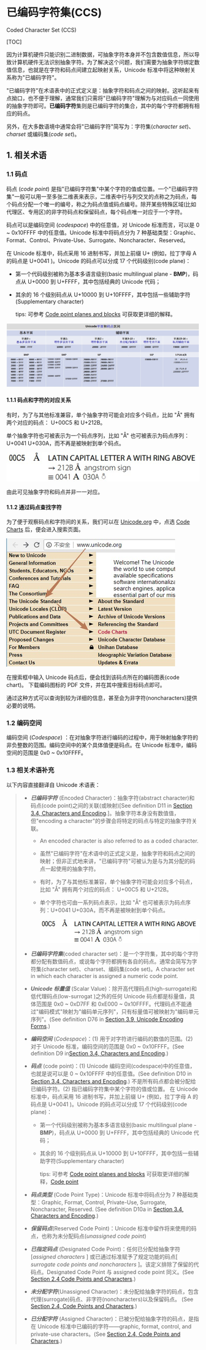 # 已编码字符集(CCS)

Coded Character Set (CCS)

[TOC]

因为计算机硬件只能识别二进制数据，可抽象字符本身并不包含数值信息，所以导致计算机硬件无法识别抽象字符。为了解决这个问题，我们需要为抽象字符绑定数值信息，也就是在字符和码点间建立起映射关系，Unicode 标准中将这种映射关系称为"已编码字符"。

"已编码字符"在术语表中的正式定义是：抽象字符和码点之间的映射。这听起来有点拗口，也不便于理解，通常我们只需将"已编码字符"理解为与对应码点一同使用的抽象字符即可。**已编码字符**集则是已编码字符的集合，其中的每个字符都拥有相应的码点。

另外，在大多数语境中通常会将"已编码字符"简写为：字符集(*character set*)、*charset* 或编码集(*code set*)。

## 1. 相关术语

### 1.1 码点

码点 (*code point*) 是指"已编码字符集"中某个字符的值或位置。一个"已编码字符集"一般可以用一至多张二维表来表示，二维表中行与列交叉的点称之为码点，每个码点分配一个唯一的编号，称之为码点值或码点编号。除开某些特殊区域(比如代理区、专用区)的非字符码点和保留码点，每个码点唯一对应于一个字符。

码点可以是编码空间 (*codespace*) 中的任意值，对 Unicode 标准而言，可以是 0 ~ 0x10FFFF 中的任意值。Unicode 标准中将码点分为 7 种基础类型：Graphic、Format、Control、Private-Use、Surrogate、Noncharacter、Reserved。


在 Unicode 标准中，码点采用 16 进制书写，并加上前缀 U+ (例如，拉丁字母 A 的码点是 U+0041 )。Unicode 的码点可以分成 17 个代码级别(code plane)：

- 第一个代码级别被称为基本多语言级别(basic multilingual plane - **BMP**)，码点从 U+0000 到 U+FFFF，其中包括经典的 Unicode 代码；

- 其余的 16 个级别码点从 U+10000 到 U+10FFFF，其中包括一些辅助字符(Supplementary character)

  tips: 可参考 [Code point planes and blocks](https://en.wikipedia.org/wiki/Unicode#Code_point_planes_and_blocks) 可获取更详细的解释。

![平面和码点区间](03-字符编码模型_编码字符集.assets/平面和码点区间.jpg)

#### 1.1.1 码点和字符的对应关系

有时，为了与其他标准兼容，单个抽象字符可能会对应多个码点，比如 "Å" 拥有两个对应的码点： U+00C5 和 U+212B。

单个抽象字符也可被表示为一个码点序列，比如 "Å" 也可被表示为码点序列：U+0041 U+030A，而不再是被映射到单个码点。

![单个字符也可由一系列码点表示](03-字符编码模型_编码字符集.assets/单个字符也可由一系列码点表示.jpg)

由此可见抽象字符和码点并非一一对应。

#### 1.1.2 通过码点查找字符

为了便于观察码点和字符间的关系，我们可以在 [Unicode.org](https://www.unicode.org/) 中，点选 [Code Charts](https://www.unicode.org/charts/) 后，便会进入搜索页面。

![Code_Charts](../%E5%AD%97%E7%AC%A6%E7%BC%96%E7%A0%81/Unicode.assets/Code_Charts.jpg)

在搜索框中输入 Unicode 码点后，便会找到该码点所在的编码图表(code chart)。
下载编码图标的 PDF 文件，并在其中搜索目标码点即可。

通过这种方式可以查询到较为详细的信息，甚至会为非字符(noncharacters)提供必要的说明。

### 1.2 编码空间

编码空间 (*Codespace*) ：在对抽象字符进行编码的过程中，用于映射抽象字符的非负整数的范围。编码空间中的某个具体值便是码点。在 Unicode 标准中，编码空间的范围是 0x0 ~ 0x10FFFF。

### 1.3 相关术语补充

以下内容直接翻译自 Unicode 术语表：

> - ***已编码字符*** (Encoded Character)：抽象字符(abstract character)和码点(code point)之间的关联(或映射)[See definition D11 in [Section 3.4, Characters and Encoding](http://www.unicode.org/versions/latest/ch03.pdf#G2212).]。抽象字符本身没有数值值，但"encoding a character"的步骤会将特定的码点与特定的抽象字符关联。
>
>   - An encoded character is also referred to as a coded character.
>
>   - 虽然"已编码字符"在术语中的正式定义是，抽象字符和码点之间的映射；但非正式地来讲，"已编码字符"可被认为是与为其分配的码点一起使用的抽象字符。
>
>   - 有时，为了与其他标准兼容，单个抽象字符可能会对应多个码点，比如 "Å" 拥有两个对应的码点： U+00C5 和 U+212B。
>
>   - 单个字符也可由一系列码点表示，比如 "Å" 也可被表示为码点序列：U+0041 U+030A，而不再是被映射到单个码点。
>
>     ![单个字符也可由一系列码点表示](03-字符编码模型_编码字符集.assets/单个字符也可由一系列码点表示.jpg)
>
> - ***已编码字符集***(coded character set)：是一个字符集，其中的每个字符都分配有数值码点，或说每个字符都拥有各自的码点。通常会简写为字符集(character set)、charset、编码集(code set)。A character set in which each character is assigned a numeric code point. 
>
> - ***Unicode 标量值*** (Scalar Value)：除开高代理码点(high-surrogate)和低代理码点(low-surrogat )之外的任何 Unicode 码点都是标量值，具体范围是 0x0 ~ 0xD7FF 和 0xE000 ~ 0x10FFFF。代理码点不能通过"编码模式"映射为"编码单元序列"，只有标量值可被映射为"编码单元序列"。(See definition D76 in [Section 3.9, Unicode Encoding Forms](http://www.unicode.org/versions/latest/ch03.pdf#G7404).)
>
> - ***编码空间*** (*Codespace*)：(1) 用于对字符进行编码的数值的范围。(2) 对于 Unicode 标准，编码空间的范围是 0x0 ~ 0x10FFFF。(See definition D9 in[Section 3.4, Characters and Encoding](http://www.unicode.org/versions/latest/ch03.pdf#G2212).)
>
> - ***码点*** (code point)：(1) Unicode 编码空间(codespace)中的任意值，也就是说可以是 0 ~ 0x10FFFF 中的任意值。(See definition D10 in [Section 3.4, Characters and Encoding](http://www.unicode.org/versions/latest/ch03.pdf#G2212).) 不是所有码点都会被分配给已编码字符。(2) 指已编码字符集中某个字符的值或位置。
>   在 Unicode 标准中，码点采用 16 进制书写，并加上前缀 U+ (例如，拉丁字母 A 的码点是 U+0041 )。Unicode 的码点可以分成 17 个代码级别(code plane)：
>
>   - 第一个代码级别被称为基本多语言级别(basic multilingual plane - **BMP**)，码点从 U+0000 到 U+FFFF，其中包括经典的 Unicode 代码；
>
>   - 其余的 16 个级别码点从 U+10000 到 U+10FFFF，其中包括一些辅助字符(Supplementary character)
>
>     tips: 可参考 [Code point planes and blocks](https://en.wikipedia.org/wiki/Unicode#Code_point_planes_and_blocks) 可获取更详细的解释，[Code point](https://en.wikipedia.org/wiki/Code_point)
>
> - ***码点类型*** (Code Point Type)：Unicode 标准中将码点分为 7 种基础类型：Graphic, Format, Control, Private-Use, Surrogate, Noncharacter, Reserved. (See definition D10a in [Section 3.4, Characters and Encoding](http://www.unicode.org/versions/latest/ch03.pdf#G2212).)
>
> - ***保留码点***(Reserved Code Point)：Unicode 标准中留作将来使用的码点，也称为未分配码点(*unassigned code point*)
>
> - ***已指定码点*** (Designated Code Point)：任何已分配给抽象字符 [*assigned characters* ] 或已通过标准赋予了规定功能的码点[ *surrogate code points and noncharacters* ]。该定义排除了保留的代码点。Designated Code Point 与 assigned code point 同义。(See [Section 2.4 Code Points and Characters](http://www.unicode.org/versions/latest/ch02.pdf#G25564).)
>
> - ***未分配字符***(Unassigned Character)：未分配给抽象字符的码点，包含代理(surrogate)码点、非字符(noncharacters)以及保留码点。 (See [Section 2.4, Code Points and Characters](http://www.unicode.org/versions/latest/ch02.pdf#G25564).)
>
> - ***已分配字符*** (Assigned Character)：已被分配给抽象字符的码点，是指在 Unicode 标准中已编码的字符——graphic, format, control, and private-use characters。(See [Section 2.4, Code Points and Characters](http://www.unicode.org/versions/latest/ch02.pdf#G25564).)